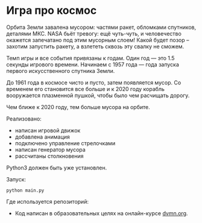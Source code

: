 # Игра про космос

Орбита Земли завалена мусором: частями ракет, обломками спутников, деталями МКС. NASA бьёт тревогу: ещё чуть-чуть, и человечество окажется запечатано под этим мусорным слоем! Какой будет позор – захотим запустить ракету, а взлететь сквозь эту свалку не сможем.

Темп игры и все события привязаны к годам. Один год — это 1.5 секунды игрового времени. Начинаем с 1957 года — года запуска первого искусственного спутника Земли.

До 1961 года в космосе чисто и пусто, затем появляется мусор. Со временем его становится все больше и к 2020 году корабль вооружается плазменной пушкой, чтобы было чем расчищать дорогу.

Чем ближе к 2020 году, тем больше мусора на орбите. 


Реализовано:
- написан игровой движок
- добавлена анимация
- подключено управление стрелочками
- написан генератор мусора
- рассчитаны столкновения

Python3 должен быть уже установлен.  

Запуск:

```python main.py```


Где используется репозиторий:

- Код написан в образовательных целях на онлайн-курсе  [dvmn.org](https://dvmn.org/modules/async-python/lesson/async-console-game/).